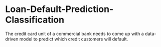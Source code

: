 # Loan-Default-Prediction-Classification
The credit card unit of a commercial bank needs to come up with a data-driven model to predict which credit customers will default.
